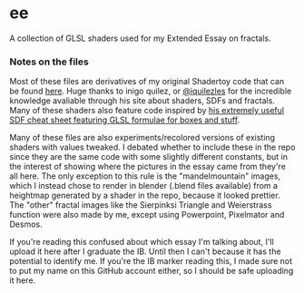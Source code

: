 # ee
A collection of GLSL shaders used for my Extended Essay on fractals.

### Notes on the files
Most of these files are derivatives of my original Shadertoy code that can be found [here](https://www.shadertoy.com/view/WtdfDM). Huge thanks to inigo quilez, or [@iquilezles](https://twitter.com/iquilezles) for the incredible knowledge avaliable through his site about shaders, SDFs and fractals. Many of these shaders also feature code inspired by [his extremely useful SDF cheat sheet featuring GLSL formulae for boxes and stuff](https://iquilezles.org/www/articles/distfunctions/distfunctions.htm).

Many of these files are also experiments/recolored versions of existing shaders with values tweaked. I debated whether to include these in the repo since they are the same code with some slightly different constants, but in the interest of showing where the pictures in the essay came from they're all here. The only exception to this rule is the "mandelmountain" images, which I instead chose to render in blender (.blend files available) from a heightmap generated by a shader in the repo, because it looked prettier. The "other" fractal images like the Sierpinksi Triangle and Weierstrass function were also made by me, except using Powerpoint, Pixelmator and Desmos.

If you're reading this confused about which essay I'm talking about, I'll upload it here after I graduate the IB. Until then I can't because it has the potential to identify me. If you're the IB marker reading this, I made sure not to put my name on this GitHub account either, so I should be safe uploading it here. 
